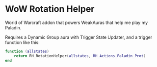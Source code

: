 # WoW Rotation Helper

World of Warcraft addon that powers WeakAuras that help me play my Paladin.

Requires a Dynamic Group aura with Trigger State Updater, and a trigger function like this:

```lua
function (allstates)
    return RH_RotationHelper(allstates, RH_Actions_Paladin_Prot)
end
```

